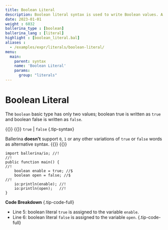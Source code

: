 ```yaml
---
title: Boolean Literal
description: Boolean literal syntax is used to write Boolean values. A boolean true is written as `true` and a boolean false is written as `false`.
date: 2023-01-01
weight : 6032
ballerina_type : [boolean]
ballerina_lang : [literal]
highlight : [boolean_literal.bal]
aliases : 
  - /examples/expr/literals/boolean-literal/
menu:
  main:
    parent: syntax
    name: 'Boolean Literal'
    params:
      group: "literals"
---
```


# Boolean Literal


The `boolean` basic type has only two values; boolean true is written as `true` and boolean false is written as `false`.

{{<cards>}}
{{<card header="✍ Syntax" >}}
`true` | `false`
{.tip-syntax}

Ballerina **doesn't** support `0`, `1` or any other variations of `true` or `false` words as alternative syntax.
{{</card>}}
{{</cards>}}



```ballerina {filename="boolean_literal.bal" lines="5 6" result="output"}
import ballerina/io; //!
//!
public function main() {
//!
    boolean enable = true; //$
    boolean open = false; //$
//!
    io:println(enable); //!
    io:println(open);   //!
}
```

**Code Breakdown**
{.tip-code-full}

* Line 5: boolean literal `true` is assigned to the variable `enable`.
* Line 6: boolean literal `false` is assigned to the variable `open`.
{.tip-code-full}